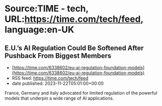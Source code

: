 # Source:TIME - tech, URL:https://time.com/tech/feed, language:en-UK

## E.U.’s AI Regulation Could Be Softened After Pushback From Biggest Members
 - [https://time.com/6338602/eu-ai-regulation-foundation-models](https://time.com/6338602/eu-ai-regulation-foundation-models)
 - RSS feed: https://time.com/tech/feed
 - date published: 2023-11-22T05:01:00+00:00

France, Germany and Italy advocated for limited regulation of the powerful models that underpin a wide range of AI applications.

